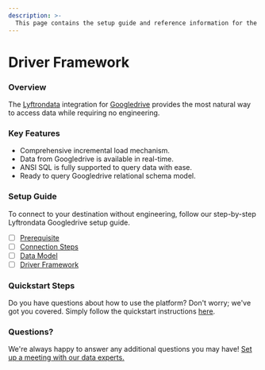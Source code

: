 ```yaml
---
description: >-
  This page contains the setup guide and reference information for the Googledrive source connector.
---
```


# Driver Framework

### Overview

The [Lyftrondata](https://www.lyftrondata.com/) integration for [Googledrive](None) provides the most natural way to access data while requiring no engineering.

### Key Features

* Comprehensive incremental load mechanism.
* Data from Googledrive is available in real-time.&#x20;
* ANSI SQL is fully supported to query data with ease.
* Ready to query Googledrive relational schema model.

### Setup Guide

To connect to your destination without engineering, follow our step-by-step Lyftrondata Googledrive setup guide.

* [ ] [Prerequisite](../prerequisite.md)
* [ ] [Connection Steps](../connection-steps.md)
* [ ] [Data Model](../data-model/erd.md)
* [ ] [Driver Framework](../driver-framework/)

### Quickstart Steps

Do you have questions about how to use the platform? Don't worry; we've got you covered. Simply follow the quickstart instructions [here](../driver-framework/README.md).

### Questions? <a href="#questions" id="questions"></a>

We're always happy to answer any additional questions you may have! [Set up a meeting with our data experts.](https://www.lyftrondata.com/book-a-meeting/)


